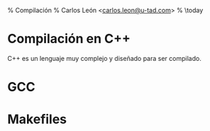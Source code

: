 % Compilación
% Carlos León <<carlos.leon@u-tad.com>>
% \today 

# Compilación en C++

C++ es un lenguaje muy complejo y diseñado para ser compilado. 

# GCC

# Makefiles
